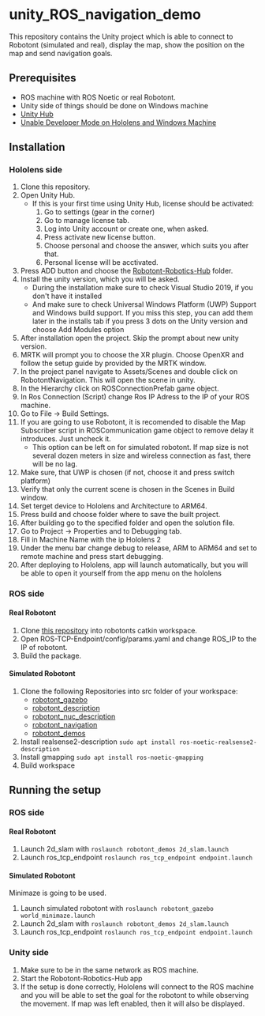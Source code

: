 # unity_ROS_navigation_demo
This repository contains the Unity project which is able to connect to Robotont (simulated and real), display the map, show the position on the map and send navigation goals.

## Prerequisites

- ROS machine with ROS Noetic or real Robotont.
- Unity side of things should be done on Windows machine
- [Unity Hub](https://unity3d.com/get-unity/download)
- [Unable Developer Mode on Hololens and Windows Machine](https://docs.microsoft.com/en-us/windows/mixed-reality/develop/advanced-concepts/using-visual-studio?tabs=hl2)

## Installation

### Hololens side

1. Clone this repository.
2. Open Unity Hub.
    - If this is your first time using Unity Hub, license should be activated:
        1. Go to settings (gear in the corner)
        2. Go to manage license tab.
        3. Log into Unity account or create one, when asked.
        4. Press activate new license button.
        5. Choose personal and choose the answer, which suits you after that.
        6. Personal license will be acctivated.
3. Press ADD button and choose the [Robotont-Robotics-Hub](https://github.com/ut-ims-robotics/unity_ros_navigation_demo/tree/igor_devel_robotics_hub/Robotont-Robotics-Hub) folder.
4. Install the unity version, which you will be asked.
    - During the installation make sure to check Visual Studio 2019, if you don't have it installed
    - And make sure to check Universal Windows Platform (UWP) Support and Windows build support. If you miss this step, you can add them later in the installs tab if you press 3 dots on the Unity version and choose Add Modules option
5. After installation open the project. Skip the prompt about new unity version.
6. MRTK will prompt you to choose the XR plugin. Choose OpenXR and follow the setup guide by provided by the MRTK window.
6. In the project panel navigate to Assets/Scenes and double click on RobotontNavigation. This will open the scene in unity.
7. In the Hierarchy click on ROSConnectionPrefab game object.
8. In Ros Connection (Script) change Ros IP Adress to the IP of your ROS machine.
9. Go to File -> Build Settings.
10. If you are going to use Robotont, it is recomended to disable the Map Subscriber script in ROSCommunication game object to remove delay it introduces. Just uncheck it.
    - This option can be left on for simulated robotont. If map size is not several dozen meters in size and wireless connection as fast, there will be no lag.
11. Make sure, that UWP is chosen (if not, choose it and press switch platform)
12. Verify that only the current scene is chosen in the Scenes in Build window.
13. Set terget device to Hololens and Architecture to ARM64.
14. Press build and choose folder where to save the built project.
15. After building go to the specified folder and open the solution file.
16. Go to Project -> Properties and to Debugging tab.
17. Fill in Machine Name with the ip Hololens 2
18. Under the menu bar change debug to release, ARM to ARM64 and set to remote machine and press start debugging.
19. After deploying to Hololens, app will launch automatically, but you will be able to open it yourself from the app menu on the hololens

### ROS side

#### Real Robotont

1. Clone [this repository](https://github.com/Unity-Technologies/ROS-TCP-Endpoint.git) into robotonts catkin workspace.
2. Open ROS-TCP-Endpoint/config/params.yaml and change ROS_IP to the IP of robotont.
3. Build the package.
#### Simulated Robotont

1. Clone the following Repositories into src folder of your workspace:
    - [robotont_gazebo](https://github.com/robotont/robotont_gazebo.git)
    - [robotont_description](https://github.com/robotont/robotont_description.git)
    - [robotont_nuc_description](https://github.com/robotont/robotont_nuc_description.git)
    - [robotont_navigation](https://github.com/robotont/robotont_navigation.git)
    - [robotont_demos](https://github.com/robotont/robotont_demos.git)
2. Install realsense2-description `sudo apt install ros-noetic-realsense2-description`
3. Install gmapping `sudo apt install ros-noetic-gmapping`
4. Build workspace

## Running the setup

### ROS side

#### Real Robotont

1. Launch 2d_slam with `roslaunch robotont_demos 2d_slam.launch`
2. Launch ros_tcp_endpoint `roslaunch ros_tcp_endpoint endpoint.launch`

#### Simulated Robotont

Minimaze is going to be used.

1. Launch simulated robotont with `roslaunch robotont_gazebo world_minimaze.launch`
2. Launch 2d_slam with `roslaunch robotont_demos 2d_slam.launch`
3. Launch ros_tcp_endpoint `roslaunch ros_tcp_endpoint endpoint.launch`

### Unity side

1. Make sure to be in the same network as ROS machine.
2. Start the Robotont-Robotics-Hub app
3. If the setup is done correctly,  Hololens will connect to the ROS machine and you will be able to set the goal for the robotont to while observing the movement. If map was left enabled, then it will also be displayed.
